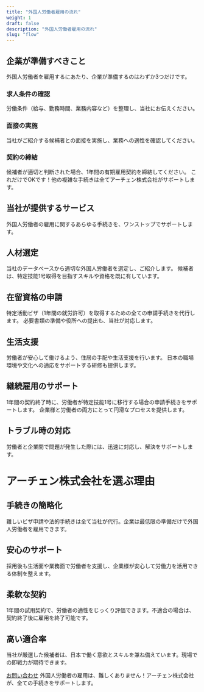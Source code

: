 ```yaml
---
title: "外国人労働者雇用の流れ"
weight: 1
draft: false
description: "外国人労働者雇用の流れ"
slug: "flow"
---
```

## 企業が準備すべきこと

外国人労働者を雇用するにあたり、企業が準備するのはわずか3つだけです。

### 求人条件の確認
労働条件（給与、勤務時間、業務内容など）を整理し、当社にお伝えください。
### 面接の実施
当社がご紹介する候補者との面接を実施し、業務への適性を確認してください。
### 契約の締結
候補者が適切と判断された場合、1年間の有期雇用契約を締結してください。
これだけでOKです！他の複雑な手続きは全てアーチェン株式会社がサポートします。

## 当社が提供するサービス

外国人労働者の雇用に関するあらゆる手続きを、ワンストップでサポートします。

## 人材選定
当社のデータベースから適切な外国人労働者を選定し、ご紹介します。
候補者は、特定技能1号取得を目指すスキルや資格を既に有しています。
## 在留資格の申請
特定活動ビザ（1年間の就労許可）を取得するための全ての申請手続きを代行します。
必要書類の準備や役所への提出も、当社が対応します。
## 生活支援
労働者が安心して働けるよう、住居の手配や生活支援を行います。
日本の職場環境や文化への適応をサポートする研修も提供します。
## 継続雇用のサポート
1年間の契約終了時に、労働者が特定技能1号に移行する場合の申請手続きをサポートします。
企業様と労働者の両方にとって円滑なプロセスを提供します。
## トラブル時の対応
労働者と企業間で問題が発生した際には、迅速に対応し、解決をサポートします。

# アーチェン株式会社を選ぶ理由

## 手続きの簡略化
難しいビザ申請や法的手続きは全て当社が代行。企業は最低限の準備だけで外国人労働者を雇用できます。
## 安心のサポート
採用後も生活面や業務面で労働者を支援し、企業様が安心して労働力を活用できる体制を整えます。
## 柔軟な契約
1年間の試用契約で、労働者の適性をじっくり評価できます。不適合の場合は、契約終了後に雇用を終了可能です。
## 高い適合率
当社が厳選した候補者は、日本で働く意欲とスキルを兼ね備えています。現場での即戦力が期待できます。

[お問い合わせ](#contact)
外国人労働者の雇用は、難しくありません！アーチェン株式会社が、全ての手続きをサポートします。
